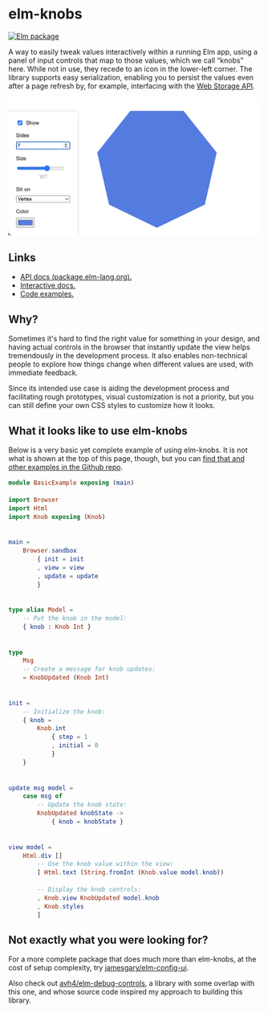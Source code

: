 # elm-knobs

[![Elm package](https://img.shields.io/elm-package/v/agj/elm-knobs?style=flat-square&logo=elm&labelColor=white&color=%231293D8)](https://package.elm-lang.org/packages/agj/elm-knobs/latest)

A way to easily tweak values interactively within a running Elm app,
using a panel of input controls that map to those values, which we call “knobs” here.
While not in use, they recede to an icon in the lower-left corner.
The library supports easy serialization, enabling you to persist the values even after a page refresh by, for example, interfacing with the [Web Storage API][webstorage].

[webstorage]: https://developer.mozilla.org/en-US/docs/Web/API/Web_Storage_API

![Example of elm-knobs in action](https://raw.githubusercontent.com/agj/elm-knobs/d2167d12ded679174e6678b2de29b9132ffac104/examples/polygon-example.png)

## Links

- [API docs (package.elm-lang.org).][docs]
- [Interactive docs.][interactive-docs]
- [Code examples.][examples]

[docs]: https://package.elm-lang.org/packages/agj/elm-knobs/1.1.0
[interactive-docs]: https://agj.github.io/elm-knobs/1.1.0/
[examples]: https://github.com/agj/elm-knobs/blob/1.1.0/examples/

## Why?

Sometimes it's hard to find the right value for something in your design,
and having actual controls in the browser that instantly update the view helps tremendously in the development process.
It also enables non-technical people to explore how things change when different values are used,
with immediate feedback.

Since its intended use case is aiding the development process and facilitating rough prototypes,
visual customization is not a priority,
but you can still define your own CSS styles to customize how it looks.

## What it looks like to use elm-knobs

Below is a very basic yet complete example of using elm-knobs.
It is not what is shown at the top of this page, though,
but you can [find that and other examples in the Github repo][examples].

```elm
module BasicExample exposing (main)

import Browser
import Html
import Knob exposing (Knob)


main =
    Browser.sandbox
        { init = init
        , view = view
        , update = update
        }


type alias Model =
    -- Put the knob in the model:
    { knob : Knob Int }


type
    Msg
    -- Create a message for knob updates:
    = KnobUpdated (Knob Int)


init =
    -- Initialize the knob:
    { knob =
        Knob.int
            { step = 1
            , initial = 0
            }
    }


update msg model =
    case msg of
        -- Update the knob state:
        KnobUpdated knobState ->
            { knob = knobState }


view model =
    Html.div []
        -- Use the knob value within the view:
        [ Html.text (String.fromInt (Knob.value model.knob))

        -- Display the knob controls:
        , Knob.view KnobUpdated model.knob
        , Knob.styles
        ]
```

## Not exactly what you were looking for?

For a more complete package that does much more than elm-knobs, at the cost of setup complexity, try [jamesgary/elm-config-ui](https://package.elm-lang.org/packages/jamesgary/elm-config-ui/latest/).

Also check out [avh4/elm-debug-controls](https://package.elm-lang.org/packages/avh4/elm-debug-controls/latest/), a library with some overlap with this one, and whose source code inspired my approach to building this library.
